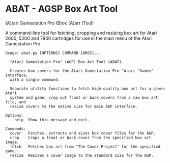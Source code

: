 # ABAT - AGSP Box Art Tool

(A)tari Gamestation Pro
(B)ox
(A)art
(Tool)

A command-line tool for fetching, cropping and resizing box art for Atari 2600, 5200 and 7800 cartridges for use in the main menu of the Atari Gamestation Pro.

    Usage: abat.py [OPTIONS] COMMAND [ARGS]...
    
      "Atari Gamestation Pro" (AGP) Box Art Tool (ABAT).
    
      Creates box covers for the Atari Gamestation Pro "Atari "Games" interface,
      with a single command.
    
      Separate utility functions to fetch high-quality box art for a given Atari
      system and game, crop out front or back covers from a raw box art file, and
      resize covers to the native size for main AGP interface.
    
    Options:
      --help  Show this message and exit.
    
    Commands:
      cover   Fetches, extracts and sizes box cover files for the AGP.
      crop    Crops a front or back cover from the specified box art image.
      fetch   Fetches box art from "The Cover Project" for the specified game.
      resize  Resizes a cover image to the standard size for the AGP.
